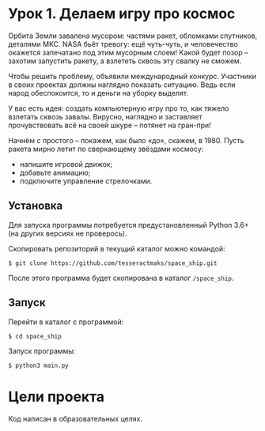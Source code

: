 # Урок 1. Делаем игру про космос

Орбита Земли завалена мусором: частями ракет, обломками спутников, деталями МКС. NASA бьёт тревогу: ещё чуть-чуть, и человечество окажется запечатано под этим мусорным слоем! Какой будет позор – захотим запустить ракету, а взлететь сквозь эту свалку не сможем.  

Чтобы решить проблему, объявили международный конкурс. Участники в своих проектах должны наглядно показать ситуацию. Ведь если народ обеспокоится, то и деньги на уборку выделят.  

У вас есть идея: создать компьютерную игру про то, как тяжело взлетать сквозь завалы. Вирусно, наглядно и заставляет прочувствовать всё на своей шкуре – потянет на гран-при!  

Начнём с простого – покажем, как было «до», скажем, в 1980. Пусть ракета мирно летит по сверкающему звёздами космосу:
- напишите игровой движок;
- добавьте анимацию;
- подключите управление стрелочками.

## Установка

Для запуска программы потребуется предустановленный Python 3.6+ (на других версиях не проверось).

Скопировать репозиторий в текущий каталог можно командой:
```
$ git clone https://github.com/tesseractmaks/space_ship.git
```
После этого программа будет скопирована в каталог ```/space_ship```.

## Запуск

Перейти в каталог с программой:
```
$ cd space_ship
```
Запуск программы:
```
$ python3 main.py
```

# Цели проекта

Код написан в образовательных целях.